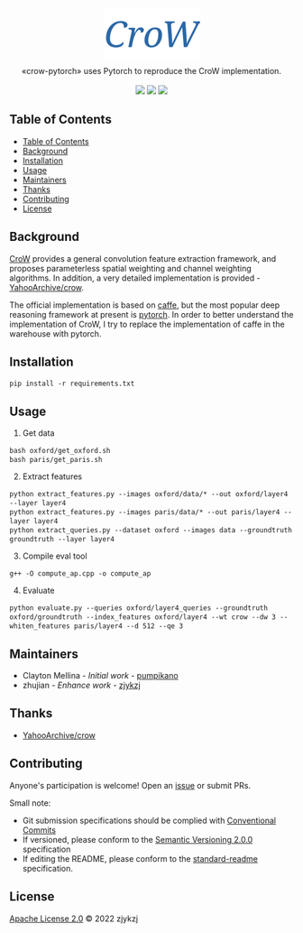 <!-- <div align="right">
  Language:
    🇺🇸
  <a title="Chinese" href="./README.zh-CN.md">🇨🇳</a>
</div> -->

 <div align="center"><a title="" href="https://github.com/zjykzj/crow-pytorch"><img align="center" src="./imgs/CroW.png"></a></div>

<p align="center">
  «crow-pytorch» uses Pytorch to reproduce the CroW implementation.
<br>
<br>
  <a href="https://github.com/RichardLitt/standard-readme"><img src="https://img.shields.io/badge/standard--readme-OK-green.svg?style=flat-square"></a>
  <a href="https://conventionalcommits.org"><img src="https://img.shields.io/badge/Conventional%20Commits-1.0.0-yellow.svg"></a>
  <a href="http://commitizen.github.io/cz-cli/"><img src="https://img.shields.io/badge/commitizen-friendly-brightgreen.svg"></a>
</p>

## Table of Contents

- [Table of Contents](#table-of-contents)
- [Background](#background)
- [Installation](#installation)
- [Usage](#usage)
- [Maintainers](#maintainers)
- [Thanks](#thanks)
- [Contributing](#contributing)
- [License](#license)

## Background

[CroW](https://arxiv.org/abs/1512.04065) provides a general convolution feature extraction framework, and proposes parameterless spatial weighting and channel weighting algorithms. In addition, a very detailed implementation is provided - [YahooArchive/crow](https://github.com/YahooArchive/crow).

The official implementation is based on [caffe](http://caffe.berkeleyvision.org/), but the most popular deep reasoning framework at present is [pytorch](http://caffe.berkeleyvision.org/). In order to better understand the implementation of CroW, I try to replace the implementation of caffe in the warehouse with pytorch.

## Installation

```shell
pip install -r requirements.txt
```

## Usage

1. Get data

```shell
bash oxford/get_oxford.sh
bash paris/get_paris.sh
```

2. Extract features

```shell
python extract_features.py --images oxford/data/* --out oxford/layer4 --layer layer4
python extract_features.py --images paris/data/* --out paris/layer4 --layer layer4
python extract_queries.py --dataset oxford --images data --groundtruth groundtruth --layer layer4
```

3. Compile eval tool

```shell
g++ -O compute_ap.cpp -o compute_ap
```

4. Evaluate

```shell
python evaluate.py --queries oxford/layer4_queries --groundtruth oxford/groundtruth --index_features oxford/layer4 --wt crow --dw 3 --whiten_features paris/layer4 --d 512 --qe 3
```

## Maintainers

* Clayton Mellina - *Initial work* - [pumpikano](https://github.com/pumpikano)
* zhujian - *Enhance work* - [zjykzj](https://github.com/zjykzj)

## Thanks

* [YahooArchive/crow](https://github.com/YahooArchive/crow)

## Contributing

Anyone's participation is welcome! Open an [issue](https://github.com/zjykzj/crow-pytorch/issues) or submit PRs.

Small note:

* Git submission specifications should be complied
  with [Conventional Commits](https://www.conventionalcommits.org/en/v1.0.0-beta.4/)
* If versioned, please conform to the [Semantic Versioning 2.0.0](https://semver.org) specification
* If editing the README, please conform to the [standard-readme](https://github.com/RichardLitt/standard-readme)
  specification.

## License

[Apache License 2.0](LICENSE) © 2022 zjykzj